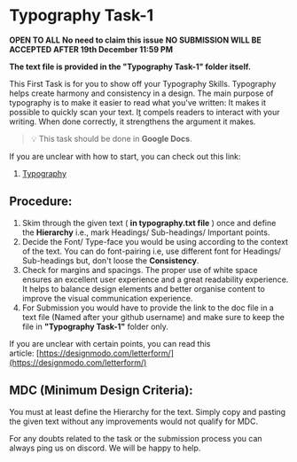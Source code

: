 # Typography Task-1 

**OPEN TO ALL** **No need to claim this issue** **NO SUBMISSION WILL BE ACCEPTED AFTER 19th December 11:59 PM**

**The text file is provided in the "Typography Task-1" folder itself.**

This First Task is for you to show off your Typography Skills. Typography helps create harmony and consistency in a design. The main purpose of typography is to make it easier to read what you've written: It makes it possible to quickly scan your text. I[t](http://text.it/) compels readers to interact with your writing. When done correctly, it strengthens the argument it makes.

> 💡 This task should be done in **Google Docs**.

If you are unclear with how to start, you can check out this link: 
1. [Typography](https://www.youtube.com/playlist?list=PLW-zSkCnZ-gC2x7VFAcYbecdymbgPvjAo)



## Procedure:

1. Skim through the given text ( **in typography.txt file** ) once and define the **Hierarchy** i.e., mark Headings/ Sub-headings/ Important points.
2. Decide the Font/ Type-face you would be using according to the context of the text. You can do font-pairing i.e, use different font for Headings/ Sub-headings but, don't loose the **Consistency**.
3. Check for margins and spacings. The proper use of white space ensures an excellent user experience and a great readability experience. It helps to balance design elements and better organise content to improve the visual communication experience.
4. For Submission you would have to provide the link to the doc file in a text file (Named after your github username) and make sure to keep the file in **"Typography Task-1"** folder only.

If you are unclear with certain points, you can read this article: [https://designmodo.com/letterform/](https://designmodo.com/letterform/)



## **MDC (Minimum Design Criteria):**

You must at least define the Hierarchy for the text. Simply copy and pasting the given text without any improvements would not qualify for MDC.

For any doubts related to the task or the submission process you can always ping us on discord. We will be happy to help.
  


